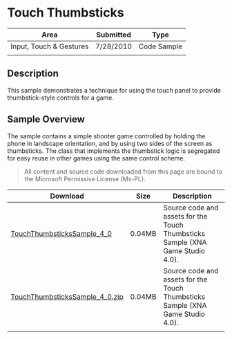 # Touch Thumbsticks

|Area|Submitted|Type|
|-|-|-|
Input, Touch & Gestures|7/28/2010|Code Sample
|||

## Description

This sample demonstrates a technique for using the touch panel to provide thumbstick-style controls for a game.

## Sample Overview

The sample contains a simple shooter game controlled by holding the phone in landscape orientation, and by using two sides of the screen as thumbsticks. The class that implements the thumbstick logic is segregated for easy reuse in other games using the same control scheme.

> All content and source code downloaded from this page are bound to the Microsoft Permissive License (Ms-PL).

Download | Size | Description
---|---|---|
[TouchThumbsticksSample_4_0](https://github.com/simondarksidej/XNAGameStudio/tree/master/Samples/TouchThumbsticksSample_4_0) | 0.04MB | Source code and assets for the Touch Thumbsticks Sample (XNA Game Studio 4.0).
[TouchThumbsticksSample_4_0.zip](https://github.com/simondarksidej/XNAGameStudioZips/raw/zips/TouchThumbsticksSample_4_0.zip) | 0.04MB | Source code and assets for the Touch Thumbsticks Sample (XNA Game Studio 4.0).
||||

